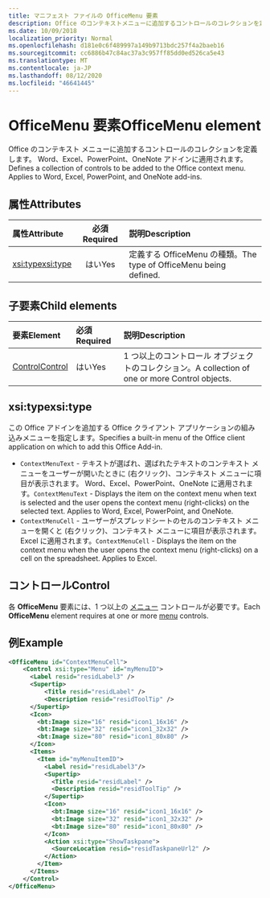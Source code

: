 ```yaml
---
title: マニフェスト ファイルの OfficeMenu 要素
description: Office のコンテキストメニューに追加するコントロールのコレクションを定義するのは、OfficeMenu 要素です。
ms.date: 10/09/2018
localization_priority: Normal
ms.openlocfilehash: d181e0c6f489997a149b9713bdc257f4a2baeb16
ms.sourcegitcommit: cc6886b47c84ac37a3c957ff85dd0ed526ca5e43
ms.translationtype: MT
ms.contentlocale: ja-JP
ms.lasthandoff: 08/12/2020
ms.locfileid: "46641445"
---
```

# <a name="officemenu-element"></a><span data-ttu-id="fa2c3-103">OfficeMenu 要素</span><span class="sxs-lookup"><span data-stu-id="fa2c3-103">OfficeMenu element</span></span>

<span data-ttu-id="fa2c3-p101">Office のコンテキスト メニューに追加するコントロールのコレクションを定義します。 Word、Excel、PowerPoint、OneNote アドインに適用されます。</span><span class="sxs-lookup"><span data-stu-id="fa2c3-p101">Defines a collection of controls to be added to the Office context menu. Applies to Word, Excel, PowerPoint, and OneNote add-ins.</span></span>

## <a name="attributes"></a><span data-ttu-id="fa2c3-106">属性</span><span class="sxs-lookup"><span data-stu-id="fa2c3-106">Attributes</span></span>

| <span data-ttu-id="fa2c3-107">属性</span><span class="sxs-lookup"><span data-stu-id="fa2c3-107">Attribute</span></span>            | <span data-ttu-id="fa2c3-108">必須</span><span class="sxs-lookup"><span data-stu-id="fa2c3-108">Required</span></span> | <span data-ttu-id="fa2c3-109">説明</span><span class="sxs-lookup"><span data-stu-id="fa2c3-109">Description</span></span>                          |
|:---------------------|:--------:|:-------------------------------------|
| [<span data-ttu-id="fa2c3-110">xsi:type</span><span class="sxs-lookup"><span data-stu-id="fa2c3-110">xsi:type</span></span>](#xsitype) | <span data-ttu-id="fa2c3-111">はい</span><span class="sxs-lookup"><span data-stu-id="fa2c3-111">Yes</span></span>      | <span data-ttu-id="fa2c3-112">定義する OfficeMenu の種類。</span><span class="sxs-lookup"><span data-stu-id="fa2c3-112">The type of OfficeMenu being defined.</span></span>|

## <a name="child-elements"></a><span data-ttu-id="fa2c3-113">子要素</span><span class="sxs-lookup"><span data-stu-id="fa2c3-113">Child elements</span></span>

|  <span data-ttu-id="fa2c3-114">要素</span><span class="sxs-lookup"><span data-stu-id="fa2c3-114">Element</span></span> |  <span data-ttu-id="fa2c3-115">必須</span><span class="sxs-lookup"><span data-stu-id="fa2c3-115">Required</span></span>  |  <span data-ttu-id="fa2c3-116">説明</span><span class="sxs-lookup"><span data-stu-id="fa2c3-116">Description</span></span>  |
|:-----|:-----|:-----|
|  [<span data-ttu-id="fa2c3-117">Control</span><span class="sxs-lookup"><span data-stu-id="fa2c3-117">Control</span></span>](#control)    | <span data-ttu-id="fa2c3-118">はい</span><span class="sxs-lookup"><span data-stu-id="fa2c3-118">Yes</span></span> |  <span data-ttu-id="fa2c3-119">1 つ以上のコントロール オブジェクトのコレクション。</span><span class="sxs-lookup"><span data-stu-id="fa2c3-119">A collection of one or more Control objects.</span></span>  |

## <a name="xsitype"></a><span data-ttu-id="fa2c3-120">xsi:type</span><span class="sxs-lookup"><span data-stu-id="fa2c3-120">xsi:type</span></span>

<span data-ttu-id="fa2c3-121">この Office アドインを追加する Office クライアント アプリケーションの組み込みメニューを指定します。</span><span class="sxs-lookup"><span data-stu-id="fa2c3-121">Specifies a built-in menu of the Office client application on which to add this Office Add-in.</span></span>

- <span data-ttu-id="fa2c3-p102">`ContextMenuText` -  テキストが選ばれ、選ばれたテキストのコンテキスト メニューをユーザーが開いたときに (右クリック)、コンテキスト メニューに項目が表示されます。 Word、Excel、PowerPoint、OneNote に適用されます。</span><span class="sxs-lookup"><span data-stu-id="fa2c3-p102">`ContextMenuText` -  Displays the item on the context menu when text is selected and the user opens the context menu (right-clicks) on the selected text. Applies to Word, Excel, PowerPoint, and OneNote.</span></span>
- <span data-ttu-id="fa2c3-p103">`ContextMenuCell` -  ユーザーがスプレッドシートのセルのコンテキスト メニューを開くと (右クリック)、コンテキスト メニューに項目が表示されます。 Excel に適用されます。</span><span class="sxs-lookup"><span data-stu-id="fa2c3-p103">`ContextMenuCell` -  Displays the item on the context menu when the user opens the context menu (right-clicks) on a cell on the spreadsheet. Applies to Excel.</span></span>

## <a name="control"></a><span data-ttu-id="fa2c3-126">コントロール</span><span class="sxs-lookup"><span data-stu-id="fa2c3-126">Control</span></span>

<span data-ttu-id="fa2c3-127">各 **OfficeMenu** 要素には、1 つ以上の [メニュー](control.md#menu-dropdown-button-controls) コントロールが必要です。</span><span class="sxs-lookup"><span data-stu-id="fa2c3-127">Each **OfficeMenu** element requires at one or more [menu](control.md#menu-dropdown-button-controls) controls.</span></span> 

## <a name="example"></a><span data-ttu-id="fa2c3-128">例</span><span class="sxs-lookup"><span data-stu-id="fa2c3-128">Example</span></span>

```xml
<OfficeMenu id="ContextMenuCell">
    <Control xsi:type="Menu" id="myMenuID">
      <Label resid="residLabel3" />
      <Supertip>
          <Title resid="residLabel" />
          <Description resid="residToolTip" />
      </Supertip>
      <Icon>
        <bt:Image size="16" resid="icon1_16x16" />
        <bt:Image size="32" resid="icon1_32x32" />
        <bt:Image size="80" resid="icon1_80x80" />
      </Icon>
      <Items>
        <Item id="myMenuItemID">
          <Label resid="residLabel3"/>
          <Supertip>
            <Title resid="residLabel" />
            <Description resid="residToolTip" />
          </Supertip>
          <Icon>
            <bt:Image size="16" resid="icon1_16x16" />
            <bt:Image size="32" resid="icon1_32x32" />
            <bt:Image size="80" resid="icon1_80x80" />
          </Icon>
          <Action xsi:type="ShowTaskpane">
            <SourceLocation resid="residTaskpaneUrl2" />
          </Action>
        </Item>
      </Items>
    </Control>
</OfficeMenu>
```
